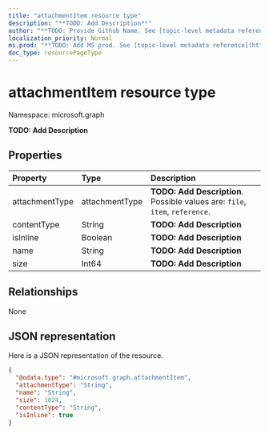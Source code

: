 ```yaml
---
title: "attachmentItem resource type"
description: "**TODO: Add Description**"
author: "**TODO: Provide Github Name. See [topic-level metadata reference](https://msgo.azurewebsites.net/add/document/guidelines/metadata.html#topic-level-metadata)**"
localization_priority: Normal
ms.prod: "**TODO: Add MS prod. See [topic-level metadata reference](https://msgo.azurewebsites.net/add/document/guidelines/metadata.html#topic-level-metadata)**"
doc_type: resourcePageType
---
```


# attachmentItem resource type


Namespace: microsoft.graph

**TODO: Add Description**

## Properties
|Property|Type|Description|
|:---|:---|:---|
|attachmentType|attachmentType|**TODO: Add Description**. Possible values are: `file`, `item`, `reference`.|
|contentType|String|**TODO: Add Description**|
|isInline|Boolean|**TODO: Add Description**|
|name|String|**TODO: Add Description**|
|size|Int64|**TODO: Add Description**|

## Relationships
None

## JSON representation
Here is a JSON representation of the resource.
<!-- {
  "blockType": "resource",
  "@odata.type": "microsoft.graph.attachmentItem"
}
-->
``` json
{
  "@odata.type": "#microsoft.graph.attachmentItem",
  "attachmentType": "String",
  "name": "String",
  "size": 1024,
  "contentType": "String",
  "isInline": true
}
```

